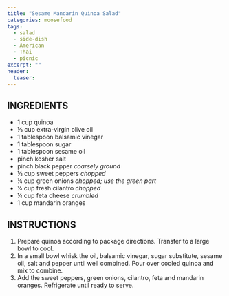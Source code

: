 ```yaml
---
title: "Sesame Mandarin Quinoa Salad"
categories: moosefood
tags: 
  - salad
  - side-dish
  - American
  - Thai
  - picnic
excerpt: ""
header:
  teaser:
---
```


## INGREDIENTS
* 1 cup quinoa
* ⅓ cup extra-virgin olive oil
* 1 tablespoon balsamic vinegar
* 1 tablespoon sugar
* 1 tablespoon sesame oil
* pinch kosher salt
* pinch black pepper *coarsely ground*
* ½ cup sweet peppers *chopped*
* ¼ cup green onions *chopped; use the green part*
* ¼ cup fresh cilantro *chopped*
* ¼ cup feta cheese *crumbled*
* 1 cup mandarin oranges

## INSTRUCTIONS
1. Prepare quinoa according to package directions. Transfer to a large bowl to cool.
2. In a small bowl whisk the oil, balsamic vinegar, sugar substitute, sesame oil, salt and pepper until well combined. Pour over cooled quinoa and mix to combine.
3. Add the sweet peppers, green onions, cilantro, feta and mandarin oranges. Refrigerate until ready to serve.
